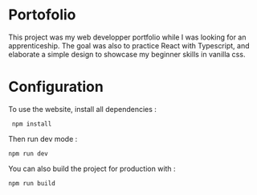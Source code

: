 # Portofolio

This project was my web developper portfolio while I was looking for an apprenticeship.
The goal was also to practice React with Typescript, and elaborate a simple design to showcase my beginner skills in vanilla css.

# Configuration

To use the website, install all dependencies :

` npm install`

Then run dev mode : 

` npm run dev `

You can also build the project for production with :

` npm run build `